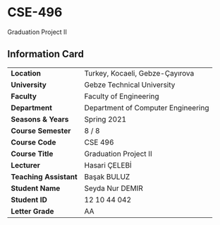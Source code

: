 # CSE-496
Graduation Project II

## Information Card
| | |
| --- | --- |
| **Location** | Turkey, Kocaeli, Gebze-Çayırova |
| **University** | Gebze Technical University |
| **Faculty** | Faculty of Engineering |
| **Department** | Department of Computer Engineering |
| **Seasons & Years** | Spring 2021 |
| **Course Semester** | 8 / 8 |
| **Course Code** | CSE 496 |
| **Course Title** | Graduation Project II |
| **Lecturer** | Hasari ÇELEBİ |
| **Teaching Assistant** | Başak BULUZ |
| **Student Name** | Seyda Nur DEMIR |
| **Student ID** | 12 10 44 042 |
| **Letter Grade** | AA |
